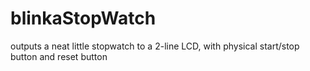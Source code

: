 # blinkaStopWatch
outputs a neat little stopwatch to a 2-line LCD, with physical start/stop button and reset button
